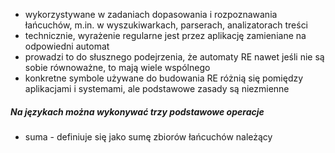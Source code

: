 - wykorzystywane w zadaniach dopasowania i rozpoznawania łańcuchów, m.in. w wyszukiwarkach, parserach, analizatorach treści
- technicznie, wyrażenie regularne jest przez aplikację zamieniane na odpowiedni automat
- prowadzi to do słusznego podejrzenia, że automaty RE nawet jeśli nie są sobie równoważne, to mają wiele wspólnego
- konkretne symbole używane do budowania RE różnią się pomiędzy aplikacjami i systemami, ale podstawowe zasady są niezmienne

##### Na językach można wykonywać trzy podstawowe operacje
- suma - definiuje się jako sumę zbiorów łańcuchów należący